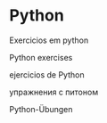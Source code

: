 # Python
Exercicios em python

Python exercises

ejercicios de Python

упражнения с питоном

Python-Übungen

